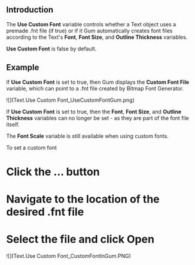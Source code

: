 ## Introduction
The **Use Custom Font** variable controls whether a Text object uses a premade .fnt file (if true) or if it Gum automatically creates font files according to the Text's **Font**, **Font Size**, and **Outline Thickness** variables.

**Use Custom Font** is false by default.

## Example
If **Use Custom Font** is set to true, then Gum displays the **Custom Font File** variable, which can point to a .fnt file created by Bitmap Font Generator.

![](Text.Use Custom Font_UseCustomFontGum.png)

If **Use Custom Font** is set to true, then the **Font**, **Font Size**, and **Outline Thickness** variables can no longer be set - as they are part of the font file itself.

The **Font Scale** variable is still available when using custom fonts.

To set a custom font

# Click the **...** button
# Navigate to the location of the desired .fnt file
# Select the file and click **Open**

![](Text.Use Custom Font_CustomFontInGum.PNG)

